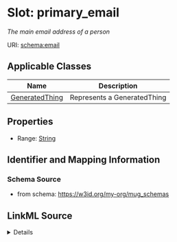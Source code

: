 # Slot: primary_email
_The main email address of a person_


URI: [schema:email](http://schema.org/email)



<!-- no inheritance hierarchy -->




## Applicable Classes

| Name | Description |
| --- | --- |
[GeneratedThing](GeneratedThing.md) | Represents a GeneratedThing






## Properties

* Range: [String](String.md)







## Identifier and Mapping Information







### Schema Source


* from schema: https://w3id.org/my-org/mug_schemas




## LinkML Source

<details>
```yaml
name: primary_email
description: The main email address of a person
from_schema: https://w3id.org/my-org/mug_schemas
rank: 1000
slot_uri: schema:email
alias: primary_email
domain_of:
- GeneratedThing
range: string

```
</details>